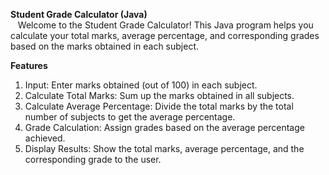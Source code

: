 **Student Grade Calculator (Java)** <br>
&nbsp; &nbsp;Welcome to the Student Grade Calculator! This Java program helps you calculate your total marks, average percentage, and corresponding grades based on the marks obtained in each subject.

**Features**
1. Input: Enter marks obtained (out of 100) in each subject.
2. Calculate Total Marks: Sum up the marks obtained in all subjects.
3. Calculate Average Percentage: Divide the total marks by the total number of subjects to get the average percentage.
4. Grade Calculation: Assign grades based on the average percentage achieved.
5. Display Results: Show the total marks, average percentage, and the corresponding grade to the user.
